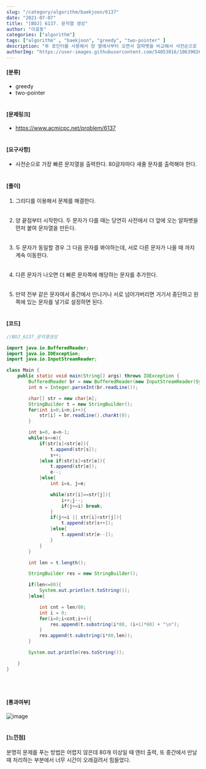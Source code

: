 ```yaml
---
slug: "/category/algorithm/baekjoon/6137"
date: "2021-07-07"
title: "[BOJ] 6137. 문자열 생성"
author: "이효동"
categories: ["algorithm"]
tags: ["algorithm" , "baekjoon", "greedy", "two-pointer" ]
description: "투 포인터를 사용해서 양 옆에서부터 오면서 알파벳을 비교해서 사전순으로 가장 빠른 문자열을 생성한다."
authorImg: "https://user-images.githubusercontent.com/54053016/106390261-d4693200-642a-11eb-8ac8-eb8203cf74b9.png"
---
```



#### [분류]
- greedy
- two-pointer
<br><br>

#### [문제링크]
- https://www.acmicpc.net/problem/6137
<br><br>


#### [요구사항]
- 사전순으로 가장 빠른 문자열을 출력한다. 80글자마다 새줄 문자를 출력해야 한다.<br><br> 

#### [풀이]

1. 그리디를 이용해서 문제를 해결한다.<br><br>

2. 양 끝점부터 시작한다. 두 문자가 다를 때는 당연히 사전에서 더 앞에 오는 알파벳을 먼저 붙여 문자열을 만든다.<br><br>

3. 두 문자가 동일할 경우 그 다음 문자를 봐야하는데, 서로 다른 문자가 나올 때 까지 계속 이동한다.<br><br>

4. 다른 문자가 나오면 더 빠른 문자쪽에 해당하는 문자를 추가한다.<br><br>

5. 만약 전부 같은 문자여서 중간에서 만나거나 서로 넘어가버리면 거기서 중단하고 왼쪽에 있는 문자를 넣기로 설정하면 된다.<br><br>

#### [코드]
```java
//BOJ_6137_문자열생성

import java.io.BufferedReader;
import java.io.IOException;
import java.io.InputStreamReader;

class Main {
    public static void main(String[] args) throws IOException {
        BufferedReader br = new BufferedReader(new InputStreamReader(System.in));
        int n = Integer.parseInt(br.readLine());

        char[] str = new char[n];
        StringBuilder t = new StringBuilder();
        for(int i=0;i<n;i++){
            str[i] = br.readLine().charAt(0);
        }

        int s=0, e=n-1;
        while(s<=e){
            if(str[s]<str[e]){
                t.append(str[s]);
                s++;
            }else if(str[s]>str[e]){
                t.append(str[e]);
                e--;
            }else{
                int i=s, j=e;

                while(str[i]==str[j]){
                    i++;j--;
                    if(j<=i) break;
                }
                if(j<=i || str[i]<str[j]){
                    t.append(str[s++]);
                }else{
                    t.append(str[e--]);
                }
            }
        }

        int len = t.length();

        StringBuilder res = new StringBuilder();

        if(len<=80){
            System.out.println(t.toString());
        }else{

            int cnt = len/80;
            int i = 0;
            for(i=0;i<cnt;i++){
                res.append(t.substring(i*80, (i+1)*80) + "\n");
            }
            res.append(t.substring(i*80,len));
        }

        System.out.println(res.toString());

    }
}


```
<br><br>

#### [통과여부]
![image](https://user-images.githubusercontent.com/54053016/124716090-a5596e00-df3e-11eb-9091-4fca3b9a2254.png)
<br><br>

#### [느낀점]
분명히 문제를 푸는 방법은 어렵지 않은데 80개 이상일 때 엔터 출력, 또 중간에서 만날 때 처리하는 부분에서 너무 시간이 오래걸려서 힘들었다.